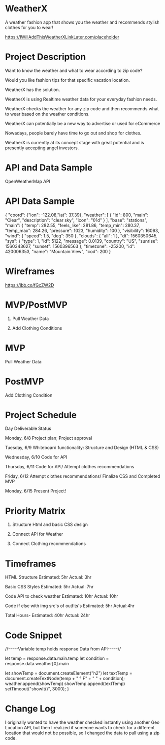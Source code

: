 # WeatherX

A weather fashion app that shows you the weather and recommends stylish clothes for you to wear!

https://IWillAddThisWeatherXLinkLater.com/placeholder

# Project Description

Want to know the weather and what to wear according to zip code?

Would you like fashion tips for that specific vacation location.

WeatherX has the solution.

WeatherX is using Realtime weather data for your everyday fashion needs.

WeatherX checks the weather for any zip code and then recommends what to wear based on the weather conditions.

WeatherX can potentially be a new way to advertise or used for eCommerce

Nowadays, people barely have time to go out and shop for clothes.

WeatherX is currently at its concept stage with great potential and is presently accepting angel investors.

# API and Data Sample

OpenWeatherMap API

# API Data Sample

{
"coord": {"lon": -122.08,"lat": 37.39},
"weather": [
{
"id": 800,
"main": "Clear",
"description": "clear sky",
"icon": "01d"
}
],
"base": "stations",
"main": {
"temp": 282.55,
"feels_like": 281.86,
"temp_min": 280.37,
"temp_max": 284.26,
"pressure": 1023,
"humidity": 100
},
"visibility": 16093,
"wind": {
"speed": 1.5,
"deg": 350
},
"clouds": {
"all": 1
},
"dt": 1560350645,
"sys": {
"type": 1,
"id": 5122,
"message": 0.0139,
"country": "US",
"sunrise": 1560343627,
"sunset": 1560396563
},
"timezone": -25200,
"id": 420006353,
"name": "Mountain View",
"cod": 200
}

# Wireframes

https://ibb.co/fGcZW2D

# MVP/PostMVP

1. Pull Weather Data

2. Add Clothing Conditions

# MVP

Pull Weather Data

# PostMVP

Add Clothing Condition

# Project Schedule

Day Deliverable Status

Monday, 6/8 Project plan; Project approval

Tuesday, 6/9 Whiteboard functionality: Structure and Design (HTML & CSS)

Wednesday, 6/10 Code for API

Thursday, 6/11 Code for API/ Attempt clothes recommendations

Friday, 6/12 Attempt clothes recommendations/
Finalize CSS and Completed MVP

Monday, 6/15 Present Project!

# Priority Matrix

1. Structure Html and basic CSS design

2. Connect API for Weather

3. Connect Clothing recommendations

# Timeframes

HTML Structure Estimated: 5hr Actual: 3hr

Basic CSS Styles Estimated: 5hr Actual: 7hr

Code API to check weather Estimated: 10hr Actual: 10hr

Code if else with img src's of outfits's Estimated: 5hr Actual:4hr

Total Hours- Estimated: 40hr Actual: 24hr

# Code Snippet

//-----Variable temp holds response Data from API-----//

let temp = response.data.main.temp
let condition = response.data.weather[0].main

let showTemp = document.createElement("h2")
let textTemp = document.createTextNode(temp + " ° F" + " " + condition);
weather.append(showTemp)
showTemp.append(textTemp)
setTimeout("showIt()", 3000);
}

# Change Log

I originally wanted to have the weather checked instantly using
another Geo Location API, but then I realized if someone wants to
check for a different location that would not be possible, so I changed the data to pull using a zip
code.
